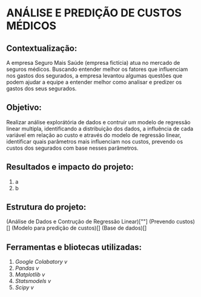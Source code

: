 # ANÁLISE E PREDIÇÃO DE CUSTOS MÉDICOS

## Contextualização:
A empresa Seguro Mais Saúde (empresa fictícia) atua no mercado de seguros médicos. Buscando entender melhor os fatores que influenciam nos gastos dos segurados, a empresa levantou algumas questões que podem ajudar a equipe a entender melhor como analisar e predizer os gastos dos seus segurados.

## Objetivo:
Realizar análise explorátória de dados e contruir um modelo de regressão linear multipla, identificando a distribuição dos dados, a influência de cada variável em relação ao custo e através do modelo de regressão linear, identificar quais parâmetros mais influenciam nos custos, prevendo os custos dos segurados com base nesses parâmetros. 

## Resultados e impacto do projeto:
1. a
2. b

## Estrutura do projeto:
(Análise de Dados e Contrução de Regressão Linear)[""]
(Prevendo custos)[]
(Modelo para predição de custos)[]
(Base de dados)[]

## Ferramentas e bliotecas utilizadas:

1. _Google Colabatory v_
2. _Pandas v_
3. _Matplotlib v_
4. _Statsmodels v_
5. _Scipy v_
